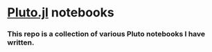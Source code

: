 # [Pluto.jl](https://github.com/fonsp/Pluto.jl) notebooks

### This repo is a collection of various Pluto notebooks I have written.
